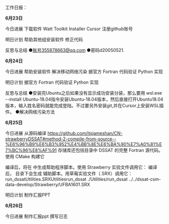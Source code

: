工作日报：

**6月23日**

今日进展
下载软件
Watt Toolkit Installer
Cursor
注册github账号

明日计划
帮助其他组安装软件
修正代码

反思与总结
●账号355878663@qq.com
●密码d20050521.

**6月24日**

今日进展
帮助安装软件
解决移动网络污染
据官方 Fortran 代码验证 Python 实现

明日计划
据官方 Fortran 代码验证 Python 实现

反思与总结
●安装完Ubuntu之后如果没有显示成功安装分装，那么要用 wsl.exe --install Ubuntu-18.04指令安装Ubuntu-18.04版本，然后直接打开Ubuntu18.04版本，输入姓名密码就能完成登陆。不过要另外安装git,并在Cursor上安装WSL插件。
●解决网络污染方法


**6月25日**

今日进展
从源码编译
https://github.com/itsjameshan/CN-strawberryDSSAT#method-2-compile-from-source--%E6%96%B9%E6%B3%952%E4%BB%8E%E6%BA%90%E7%A0%81%E7%BC%96%E8%AF%91
存储库还包括目录中 DSSAT 的完整 Fortran 源代码。使用 CMake 构建它

编译后，将在 中生成帮助程序脚本。使用 Strawberry 实验文件调用它： 编译后， 目录下会生成 辅助脚本。用草莓实验文件（.SRX）调用它：run_dssatUtilities.SRXUtilitiesrun_dssat
./Utilities/run_dssat ../../dssat-csm-data-develop/Strawberry/UFBA1601.SRX

明日计划
制作汇报PPT



**6月26日**

今日进展
制作汇报ppt
撰写日志
